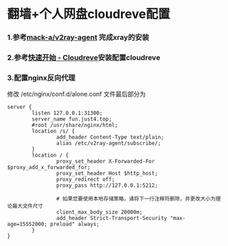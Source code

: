 # 翻墙+个人网盘cloudreve配置

### 1.参考[mack-a/v2ray-agent](https://github.com/mack-a/v2ray-agent) 完成xray的安装

### 2.参考[快速开始 - Cloudreve](https://docs.cloudreve.org/getting-started/install)安装配置cloudreve

### 3.配置nginx反向代理

修改 /etc/nginx/conf.d/alone.conf 文件最后部分为

```
server {
        listen 127.0.0.1:31300;
        server_name fun.just4.top;
        #root /usr/share/nginx/html;
        location /s/ {
                add_header Content-Type text/plain;
                alias /etc/v2ray-agent/subscribe/;
        }
        location / {
                proxy_set_header X-Forwarded-For $proxy_add_x_forwarded_for;
                proxy_set_header Host $http_host;
                proxy_redirect off;
                proxy_pass http://127.0.0.1:5212;

                # 如果您要使用本地存储策略，请将下一行注释符删除，并更改大小为理论最大文件尺寸
                client_max_body_size 20000m;
                add_header Strict-Transport-Security "max-age=15552000; preload" always;
        }
}
```

